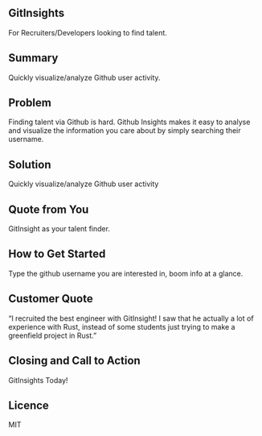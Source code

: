 ## GitInsights ##
For Recruiters/Developers looking to find talent.

## Summary ##
Quickly visualize/analyze Github user activity.

## Problem ##
Finding talent via Github is hard. Github Insights makes it easy to analyse and visualize the information you care about by simply searching their username.

## Solution ##
Quickly visualize/analyze Github user activity

## Quote from You ##
GitInsight as your talent finder.

## How to Get Started ##
Type the github username you are interested in, boom info at a glance.

## Customer Quote ##
“I recruited the best engineer with GitInsight! I saw that he actually a lot of experience with Rust, instead of some students just trying to make a greenfield project in Rust.”

## Closing and Call to Action ##
GitInsights Today!

## Licence
MIT
